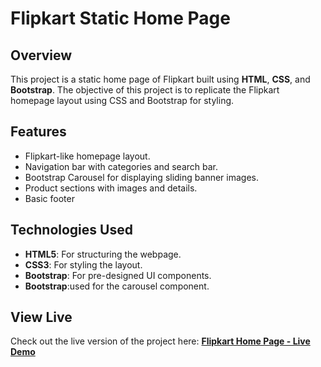 <h1>Flipkart Static Home Page</h1>
<h2>Overview</h2>
<p>This project is a static home page of Flipkart built using <b>HTML</b>, <b>CSS</b>, and <b>Bootstrap</b>. The objective of this project is to replicate the Flipkart homepage layout using CSS and Bootstrap for styling.</p>
<h2>Features</h2>
<ul>
  <li>Flipkart-like homepage layout.</li>
  <li>Navigation bar with categories and search bar.</li>
  <li>Bootstrap Carousel for displaying sliding banner images.</li>
  <li>Product sections with images and details.</li>
  <li>Basic footer </li>
</ul>
<h2>Technologies Used</h2>
<ul>
  <li><b>HTML5</b>: For structuring the webpage.</li>
  <li><b>CSS3</b>: For styling the layout.</li>
  <li><b>Bootstrap</b>: For pre-designed UI components.</li>
  <li><b>Bootstrap</b>:used for the carousel component.</li>
</ul>
<h2>View Live</h2>
<p>Check out the live version of the project here:  
<a href="https://kartik-sonar123.github.io/flipkart-static-home-page-clone/" target="_blank"><b>Flipkart Home Page - Live Demo</b></a></p>
